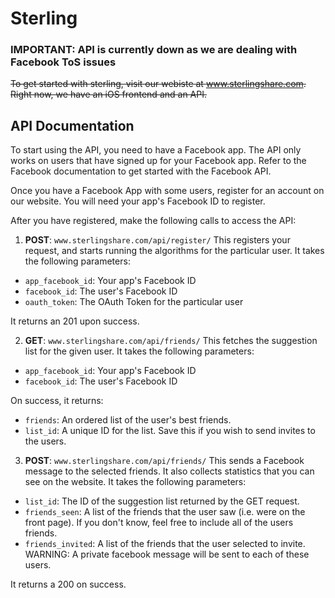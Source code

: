 Sterling
=============
### **IMPORTANT: API is currently down as we are dealing with Facebook ToS issues**

~~To get started with sterling, visit our webiste at www.sterlingshare.com. Right now, we have an iOS frontend and an API.~~

## API Documentation
To start using the API, you need to have a Facebook app. The API only works on users that have signed up for your Facebook app.
Refer to the Facebook documentation to get started with the Facebook API.

Once you have a Facebook App with some users, register for an account on our website. You will need your app's Facebook ID 
to register.

After you have registered, make the following calls to access the API:


1) **POST**: `www.sterlingshare.com/api/register/`
This registers your request, and starts running the algorithms for the particular user. It takes the following parameters:
* `app_facebook_id`: Your app's Facebook ID
* `facebook_id`: The user's Facebook ID
* `oauth_token`: The OAuth Token for the particular user

It returns an 201 upon success.

2) **GET**: `www.sterlingshare.com/api/friends/`
This fetches the suggestion list for the given user. It takes the following parameters:
* `app_facebook_id`: Your app's Facebook ID
* `facebook_id`: The user's Facebook ID

On success, it returns:
* `friends`: An ordered list of the user's best friends.
* `list_id`: A unique ID for the list. Save this if you wish to send invites to the users.

3) **POST**: `www.sterlingshare.com/api/friends/`
This sends a Facebook message to the selected friends. It also collects statistics that you can see on the website.
It takes the following parameters:
* `list_id`: The ID of the suggestion list returned by the GET request.
* `friends_seen`: A list of the friends that the user saw (i.e. were on the front page). If you don't know, feel free to include 
all of the users friends. 
* `friends_invited`: A list of the friends that the user selected to invite. WARNING: A private facebook message will be sent to each of these users.

It returns a 200 on success.


